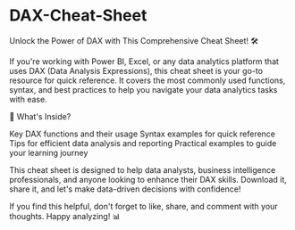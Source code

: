 # DAX-Cheat-Sheet

Unlock the Power of DAX with This Comprehensive Cheat Sheet! 🛠️

If you're working with Power BI, Excel, or any data analytics platform that uses DAX (Data Analysis Expressions), this cheat sheet is your go-to resource for quick reference. It covers the most commonly used functions, syntax, and best practices to help you navigate your data analytics tasks with ease.

🔎 What's Inside?

Key DAX functions and their usage
Syntax examples for quick reference
Tips for efficient data analysis and reporting
Practical examples to guide your learning journey

This cheat sheet is designed to help data analysts, business intelligence professionals, and anyone looking to enhance their DAX skills. Download it, share it, and let's make data-driven decisions with confidence!

If you find this helpful, don't forget to like, share, and comment with your thoughts. Happy analyzing! 📊
